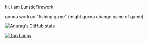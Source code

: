 hi, i am LunaticFirework

gonna work on "fishing game" (might gonna change name of game)

![Anurag's GitHub stats](https://github-readme-stats.vercel.app/api?username=LunaticFirework&hide=contribs,prs)

[![Top Langs](https://github-readme-stats.vercel.app/api/top-langs/?username=LunaticFirework)](https://github.com/anuraghazra/github-readme-stats)
